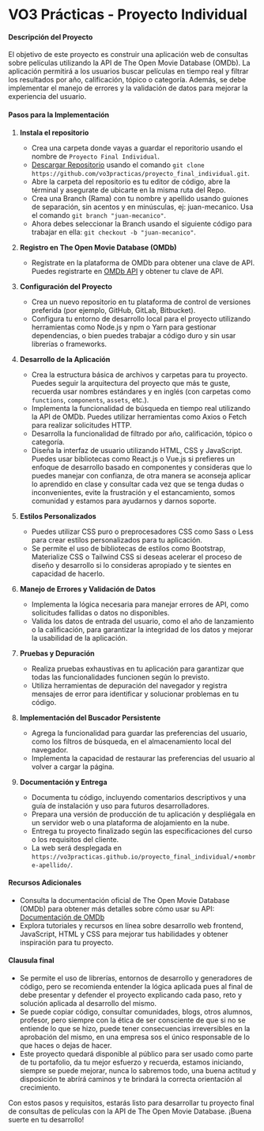 # VO3 Prácticas - Proyecto Individual

#### Descripción del Proyecto
El objetivo de este proyecto es construir una aplicación web de consultas sobre películas utilizando la API de The Open Movie Database (OMDb). La aplicación permitirá a los usuarios buscar películas en tiempo real y filtrar los resultados por año, calificación, tópico o categoría. Además, se debe implementar el manejo de errores y la validación de datos para mejorar la experiencia del usuario.

#### Pasos para la Implementación
1. **Instala el repositorio**
    - Crea una carpeta donde vayas a guardar el reporitorio usando el nombre de `Proyecto Final Individual`.
    - [Descargar Repositorio](https://github.com/vo3practicas/proyecto_final_individual.git) usando el comando `git clone https://github.com/vo3practicas/proyecto_final_individual.git`.
    - Abre la carpeta del repositorio es tu editor de código, abre la términal y asegurate de ubicarte en la misma ruta del Repo.
    - Crea una Branch (Rama) con tu nombre y apellido usando guiones de separación, sin acentos y en minúsculas, ej: juan-mecanico. Usa el comando `git branch "juan-mecanico"`.
    - Ahora debes seleccionar la Branch usando el siguiente código para trabajar en ella: `git checkout -b "juan-mecanico"`.

2. **Registro en The Open Movie Database (OMDb)**
    - Regístrate en la plataforma de OMDb para obtener una clave de API. Puedes registrarte en [OMDb API](https://www.omdbapi.com/apikey.aspx?__EVENTTARGET=freeAcct&__EVENTARGUMENT=&__LASTFOCUS=&__VIEWSTATE=%2FwEPDwUKLTIwNDY4MTIzNQ9kFgYCAQ9kFgICBw8WAh4HVmlzaWJsZWhkAgIPFgIfAGhkAgMPFgIfAGhkGAEFHl9fQ29udHJvbHNSZXF1aXJlUG9zdEJhY2tLZXlfXxYDBQtwYXRyZW9uQWNjdAUIZnJlZUFjY3QFCGZyZWVBY2N0oCxKYG7xaZwy2ktIrVmWGdWzxj%2FDhHQaAqqFYTiRTDE%3D&__VIEWSTATEGENERATOR=5E550F58&__EVENTVALIDATION=%2FwEdAAU%2BO86JjTqdg0yhuGR2tBukmSzhXfnlWWVdWIamVouVTzfZJuQDpLVS6HZFWq5fYpioiDjxFjSdCQfbG0SWduXFd8BcWGH1ot0k0SO7CfuulHLL4j%2B3qCcW3ReXhfb4KKsSs3zlQ%2B48KY6Qzm7wzZbR&at=freeAcct&Email=) y obtener tu clave de API.

3. **Configuración del Proyecto**
    - Crea un nuevo repositorio en tu plataforma de control de versiones preferida (por ejemplo, GitHub, GitLab, Bitbucket).
    - Configura tu entorno de desarrollo local para el proyecto utilizando herramientas como Node.js y npm o Yarn para gestionar dependencias, o bien puedes trabajar a código duro y sin usar librerías o frameworks.

4. **Desarrollo de la Aplicación**
    - Crea la estructura básica de archivos y carpetas para tu proyecto. Puedes seguir la arquitectura del proyecto que más te guste, recuerda usar nombres estándares y en inglés (con carpetas como `functions`, `components`, `assets`, etc.).
    - Implementa la funcionalidad de búsqueda en tiempo real utilizando la API de OMDb. Puedes utilizar herramientas como Axios o Fetch para realizar solicitudes HTTP.
    - Desarrolla la funcionalidad de filtrado por año, calificación, tópico o categoría.
    - Diseña la interfaz de usuario utilizando HTML, CSS y JavaScript. Puedes usar bibliotecas como React.js o Vue.js si prefieres un enfoque de desarrollo basado en componentes y consideras que lo puedes manejar con confianza, de otra manera se aconseja aplicar lo aprendido en clase y consultar cada vez que se tenga dudas o inconvenientes, evite la frustración y el estancamiento, somos comunidad y estamos para ayudarnos y darnos soporte.

5. **Estilos Personalizados**
    - Puedes utilizar CSS puro o preprocesadores CSS como Sass o Less para crear estilos personalizados para tu aplicación.
    - Se permite el uso de bibliotecas de estilos como Bootstrap, Materialize CSS o Tailwind CSS si deseas acelerar el proceso de diseño y desarrollo si lo consideras apropiado y te sientes en capacidad de hacerlo.

6. **Manejo de Errores y Validación de Datos**
    - Implementa la lógica necesaria para manejar errores de API, como solicitudes fallidas o datos no disponibles.
    - Valida los datos de entrada del usuario, como el año de lanzamiento o la calificación, para garantizar la integridad de los datos y mejorar la usabilidad de la aplicación.

7. **Pruebas y Depuración**
    - Realiza pruebas exhaustivas en tu aplicación para garantizar que todas las funcionalidades funcionen según lo previsto.
    - Utiliza herramientas de depuración del navegador y registra mensajes de error para identificar y solucionar problemas en tu código.

8. **Implementación del Buscador Persistente**
    - Agrega la funcionalidad para guardar las preferencias del usuario, como los filtros de búsqueda, en el almacenamiento local del navegador.
    - Implementa la capacidad de restaurar las preferencias del usuario al volver a cargar la página.

9. **Documentación y Entrega**
    - Documenta tu código, incluyendo comentarios descriptivos y una guía de instalación y uso para futuros desarrolladores.
    - Prepara una versión de producción de tu aplicación y despliégala en un servidor web o una plataforma de alojamiento en la nube.
    - Entrega tu proyecto finalizado según las especificaciones del curso o los requisitos del cliente.
    - La web será desplegada en `https://vo3practicas.github.io/proyecto_final_individual/`+`nombre-apellido/`.

#### Recursos Adicionales
- Consulta la documentación oficial de The Open Movie Database (OMDb) para obtener más detalles sobre cómo usar su API: [Documentación de OMDb](https://www.omdbapi.com/)
- Explora tutoriales y recursos en línea sobre desarrollo web frontend, JavaScript, HTML y CSS para mejorar tus habilidades y obtener inspiración para tu proyecto.

#### Clausula final
- Se permite el uso de librerías, entornos de desarrollo y generadores de código, pero se recomienda entender la lógica aplicada pues al final de debe presentar y defender el proyecto explicando cada paso, reto y solución aplicada al desarrollo del mismo.
- Se puede copiar código, consultar comunidades, blogs, otros alumnos, profesor, pero siempre con la ética de ser consciente de que si no se entiende lo que se hizo, puede tener consecuencias irreversibles en la aprobación del mismo, en una empresa sos el único responsable de lo que haces o dejas de hacer.
- Este proyecto quedará disponible al público para ser usado como parte de tu portafolio, da tu mejor esfuerzo y recuerda, estamos iniciando, siempre se puede mejorar, nunca lo sabremos todo, una buena actitud y disposición te abrírá caminos y te brindará la correcta orientación al crecimiento.

Con estos pasos y requisitos, estarás listo para desarrollar tu proyecto final de consultas de películas con la API de The Open Movie Database. ¡Buena suerte en tu desarrollo!
